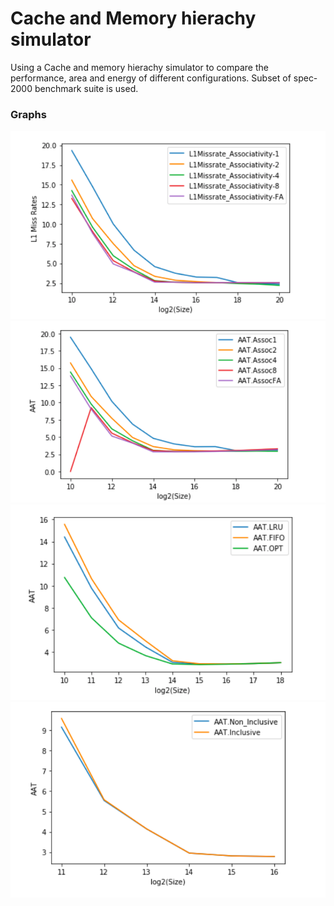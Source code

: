 # Cache and Memory hierachy simulator
Using a Cache and memory hierachy simulator to compare the performance, area and energy of different configurations. Subset of spec-2000 benchmark suite is used.


### Graphs
![result](https://github.com/mousepack/Cache-and-Memory-hierachy-simulator/blob/ba10f44c34874625f77726b4a4d55af8bcfa42e7/L1missrate.png)
![result](https://github.com/mousepack/Cache-and-Memory-hierachy-simulator/blob/ba10f44c34874625f77726b4a4d55af8bcfa42e7/AAT.png)
![result](https://github.com/mousepack/Cache-and-Memory-hierachy-simulator/blob/ba10f44c34874625f77726b4a4d55af8bcfa42e7/AATvsLog(Size).png)
![result](https://github.com/mousepack/Cache-and-Memory-hierachy-simulator/blob/ba10f44c34874625f77726b4a4d55af8bcfa42e7/AATvsLog(Cache%20Size).png)
